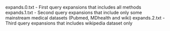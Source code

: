 expands.0.txt	- First query expansions that includes all methods
expands.1.txt	- Second query expansions that include only some mainstream medical datasets (Pubmed, MDhealth and wiki)
expands.2.txt	- Third query expansions that includes wikipedia dataset only
